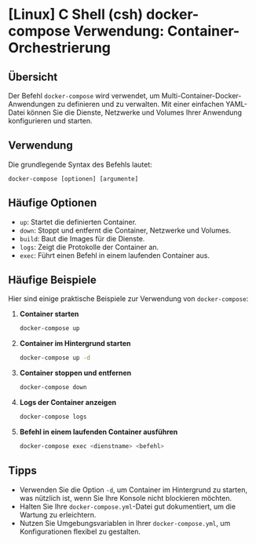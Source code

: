 # [Linux] C Shell (csh) docker-compose Verwendung: Container-Orchestrierung

## Übersicht
Der Befehl `docker-compose` wird verwendet, um Multi-Container-Docker-Anwendungen zu definieren und zu verwalten. Mit einer einfachen YAML-Datei können Sie die Dienste, Netzwerke und Volumes Ihrer Anwendung konfigurieren und starten.

## Verwendung
Die grundlegende Syntax des Befehls lautet:

```
docker-compose [optionen] [argumente]
```

## Häufige Optionen
- `up`: Startet die definierten Container.
- `down`: Stoppt und entfernt die Container, Netzwerke und Volumes.
- `build`: Baut die Images für die Dienste.
- `logs`: Zeigt die Protokolle der Container an.
- `exec`: Führt einen Befehl in einem laufenden Container aus.

## Häufige Beispiele
Hier sind einige praktische Beispiele zur Verwendung von `docker-compose`:

1. **Container starten**
   ```bash
   docker-compose up
   ```

2. **Container im Hintergrund starten**
   ```bash
   docker-compose up -d
   ```

3. **Container stoppen und entfernen**
   ```bash
   docker-compose down
   ```

4. **Logs der Container anzeigen**
   ```bash
   docker-compose logs
   ```

5. **Befehl in einem laufenden Container ausführen**
   ```bash
   docker-compose exec <dienstname> <befehl>
   ```

## Tipps
- Verwenden Sie die Option `-d`, um Container im Hintergrund zu starten, was nützlich ist, wenn Sie Ihre Konsole nicht blockieren möchten.
- Halten Sie Ihre `docker-compose.yml`-Datei gut dokumentiert, um die Wartung zu erleichtern.
- Nutzen Sie Umgebungsvariablen in Ihrer `docker-compose.yml`, um Konfigurationen flexibel zu gestalten.
